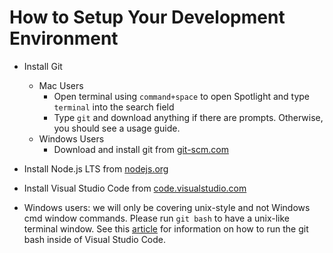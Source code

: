 # How to Setup Your Development Environment

- Install Git
  - Mac Users
    - Open terminal using `command+space` to open Spotlight and type `terminal` into the search field
    - Type `git` and download anything if there are prompts. Otherwise, you should see a usage guide.
  - Windows Users
    - Download and install git from [git-scm.com](git-scm.com)
- Install Node.js LTS from [nodejs.org](https://nodejs.org/en/)
- Install Visual Studio Code from [code.visualstudio.com](https://code.visualstudio.com/)
- Windows users: we will only be covering unix-style and not Windows cmd window commands. Please run `git bash` to have a unix-like terminal window. See this [article](https://stackoverflow.com/questions/42606837/how-to-use-bash-on-windows-from-visual-studio-code-integrated-terminal) for information on how to run the git bash inside of Visual Studio Code.
  <!-- - Install nvm:1
    ```
    curl -o- https://raw.githubusercontent.com/creationix/nvm/v0.33.2/install.sh | bash
    ```
- Create your bash profile `touch ~/.bash_profile`
- Open your bash profile `vim .bash_profile`
- Update your bash profile to include a path to your install of nvm: (use `command + v` to paste)

  ```sh
  export NVM_DIR="$HOME/.nvm"
  [ -s "$NVM_DIR/nvm.sh" ] && . "$NVM_DIR/nvm.sh" # This loads nvm
  ```

  Make sure the first line has the full export command, since that was causing us problems in class yesterday. Manually fix it in your bash profile if you have to.

- Exit vim via `esc`, then press and hold `shift`, then press `z` twice
- Completely quit your terminal `command + q`
- Reopen terminal
- Install Node 6.11: `nvm install 6.11`
- Install Node 8.1: `nvm install 8.1`
- Use Node 6.11: `nvm use 6.11` -->
